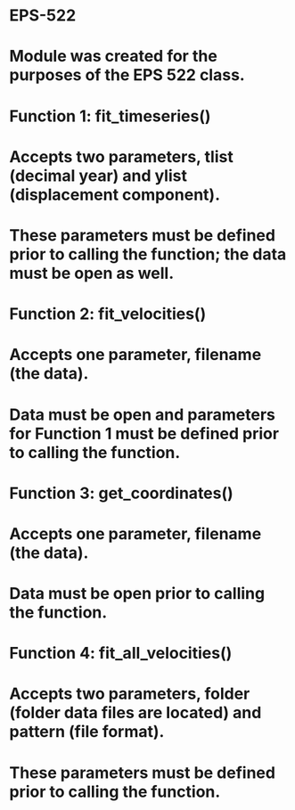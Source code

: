 # EPS-522

# Module was created for the purposes of the EPS 522 class.

# Function 1: fit_timeseries()
# Accepts two parameters, tlist (decimal year) and ylist (displacement component).
# These parameters must be defined prior to calling the function; the data must be open as well.

# Function 2: fit_velocities()
# Accepts one parameter, filename (the data).
# Data must be open and parameters for Function 1 must be defined prior to calling the function.

# Function 3: get_coordinates()
# Accepts one parameter, filename (the data).
# Data must be open prior to calling the function.

# Function 4: fit_all_velocities()
# Accepts two parameters, folder (folder data files are located) and pattern (file format).
# These parameters must be defined prior to calling the function.
